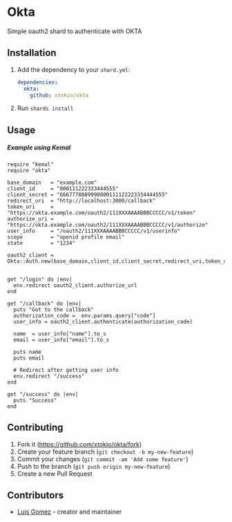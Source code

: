 # Okta

Simple oauth2 shard to authenticate with OKTA

## Installation

1. Add the dependency to your `shard.yml`:

   ```yaml
   dependencies:
     okta:
       github: xtokio/okta
   ```

2. Run `shards install`

## Usage

##### Example using Kemal
```crystal
require "kemal"
require "okta"

base_domain   = "example.com"
client_id     = "000111222333444555"
client_secret = "6667778889990000111122223334444555"
redirect_uri  = "http://localhost:3000/callback"
token_uri     = "https://okta.example.com/oauth2/111XXXAAAABBBCCCCC/v1/token"
authorize_uri = "https://okta.example.com/oauth2/111XXXAAAABBBCCCCC/v1/authorize"
user_info     = "/oauth2/111XXXAAAABBBCCCCC/v1/userinfo"
scope         = "openid profile email"
state         = "1234"

oauth2_client = Okta::Auth.new(base_domain,client_id,client_secret,redirect_uri,token_uri,authorize_uri,user_info,scope,state)


get "/login" do |env|
  env.redirect oauth2_client.authorize_url
end

get "/callback" do |env|
  puts "Got to the callback"
  authorization_code =  env.params.query["code"]
  user_info = oauth2_client.authenticate(authorization_code)

  name  = user_info["name"].to_s
  email = user_info["email"].to_s

  puts name
  puts email

  # Redirect after getting user info
  env.redirect "/success"
end

get "/success" do |env|
  puts "Success"
end
```


## Contributing

1. Fork it (<https://github.com/xtokio/okta/fork>)
2. Create your feature branch (`git checkout -b my-new-feature`)
3. Commit your changes (`git commit -am 'Add some feature'`)
4. Push to the branch (`git push origin my-new-feature`)
5. Create a new Pull Request

## Contributors

- [Luis Gomez](https://github.com/xtokio) - creator and maintainer
